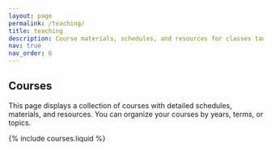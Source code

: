 ```yaml
---
layout: page
permalink: /teaching/
title: teaching
description: Course materials, schedules, and resources for classes taught.
nav: true
nav_order: 6
---
```


## Courses

This page displays a collection of courses with detailed schedules, materials, and resources. You can organize your courses by years, terms, or topics.

{% include courses.liquid %}
